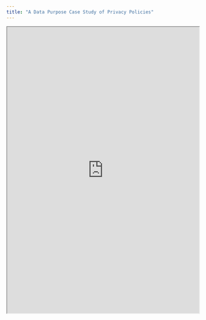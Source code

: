 ```yaml
---
title: "A Data Purpose Case Study of Privacy Policies"
---
```



<iframe height="750" width="100%" src="https://ewelton.github.io/ktest/wiki.html#A%20Data%20Purpose%20Case%20Study%20of%20Privacy%20Policies"></iframe>
